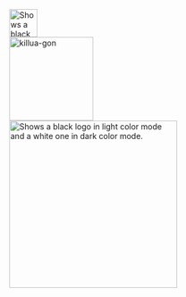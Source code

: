 <picture>
   <source media="(prefers-color-scheme: dark)" srcset="https://readme-typing-svg.demolab.com?font=Gaegu&size=50&duration=2000&pause=998&color=F7F7F7&repeat=false&width=300&lines=sup+im+noah" alt="Typing SVG" />
   <source media="(prefers-color-scheme: light)" srcset="https://readme-typing-svg.demolab.com?font=Gaegu&size=50&duration=2000&pause=998&color=000000&repeat=false&width=300&lines=sup+im+noah" alt="Typing SVG" />
   <img height="50" style="min-height: 50px;" alt="Shows a black logo in light color mode and a white one in dark color mode." src="data:image/png;base64,iVBORw0KGgoAAAANSUhEUgAAAAEAAAABCAQAAAC1HAwCAAAAC0lEQVR42mNkYAAAAAYAAjCB0C8AAAAASUVORK5CYII=">

</picture>
<br/>
<img src="https://github.com/user-attachments/assets/2a5bc900-5590-4333-935b-c2e4f2656b32" alt="killua-gon" width="150" height="150" style="min-height: 150px;">
<br/>

<picture>
  <source media="(prefers-color-scheme: dark)" srcset="https://github.com/user-attachments/assets/2a5b13d6-e48d-4af4-b3fe-684f9a551975">
  <source media="(prefers-color-scheme: light)" srcset="https://github.com/user-attachments/assets/a5327283-fe85-4a87-8840-cf29e61504a1">
  <img  height="300" style="min-height: 300px;" alt="Shows a black logo in light color mode and a white one in dark color mode." src="data:image/png;base64,iVBORw0KGgoAAAANSUhEUgAAAAEAAAABCAQAAAC1HAwCAAAAC0lEQVR42mNkYAAAAAYAAjCB0C8AAAAASUVORK5CYII=">
</picture>
